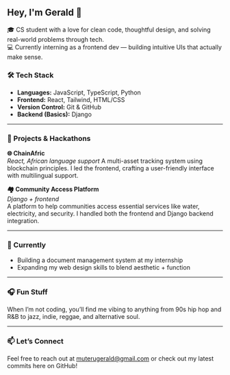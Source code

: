   ## Hey, I'm Gerald 👋

🎓 CS student with a love for clean code, thoughtful design, and solving real-world problems through tech.  
💻 Currently interning as a frontend dev — building intuitive UIs that actually make sense.

### 🛠 Tech Stack
- **Languages:** JavaScript, TypeScript, Python
- **Frontend:** React, Tailwind, HTML/CSS
- **Version Control:** Git & GitHub
- **Backend (Basics):** Django

---

### 🚀 Projects & Hackathons

**🌐 ChainAfric**  
*React, African language support*
A multi-asset tracking system using blockchain principles. I led the frontend, crafting a user-friendly interface with multilingual support.

**🏘️ Community Access Platform**  
*Django + frontend*  
A platform to help communities access essential services like water, electricity, and security. I handled both the frontend and Django backend integration.

---

### 🔭 Currently
- Building a document management system at my internship
- Expanding my web design skills to blend aesthetic + function

---

### 🎧 Fun Stuff
When I’m not coding, you’ll find me vibing to anything from 90s hip hop and R&B to jazz, indie, reggae, and alternative soul.

---

### 📫 Let’s Connect
Feel free to reach out at muterugerald@gmail.com or check out my latest commits here on GitHub!

